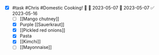 - [x] #task #Chris #Domestic Cooking! 🔽 🛫 2023-05-07 📅 2023-05-07 ✅ 2023-05-16
	- [ ] [[Mango chutney]]
	- [x] Purple [[Sauerkraut]]
	- [x] [[Pickled red onions]]
	- [x] Pasta 
	- [x] [[Kimchi]]
	- [ ] [[Mayonnaise]] 